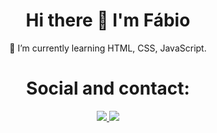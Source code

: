 <h1 align="center">
  Hi there 👋 I'm Fábio
</h1>

<p align="center">
🌱 I’m currently learning HTML, CSS, JavaScript.
</p>

<h1 align="center">
  Social and contact:
</h1>
<!--Linkedin-->
<p align="center">
  <a href="https://www.linkedin.com/in/fso1007/">
    <img src="https://img.shields.io/badge/linkedin-%230077B5.svg?&style=for-the-badge&logo=linkedin&logoColor=white">
  </a>
  <!--Mail-->
  <a href="mailto:fabio_oliveira10@live.com">
    <img src="https://img.shields.io/badge/Microsoft_Outlook-0078D4?style=for-the-badge&logo=microsoft-outlook&logoColor=white"></p>



